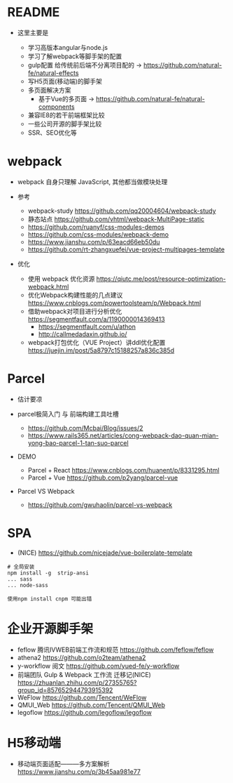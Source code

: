 # README

- 这里主要是

    - 学习高版本angular与node.js
    - 学习了解webpack等脚手架的配置
    - gulp配置 给传统前后端不分离项目配的 -> https://github.com/natural-fe/natural-effects
    - 写H5页面(移动端)的脚手架
    - 多页面解决方案 
        - 基于Vue的多页面 -> https://github.com/natural-fe/natural-components
    - 兼容IE8的若干前端框架比较
    - 一些公司开源的脚手架比较
    - SSR、SEO优化等
    
# webpack

- webpack 自身只理解 JavaScript, 其他都当做模块处理

- 参考
    - webpack-study https://github.com/qq20004604/webpack-study
    - 静态站点 https://github.com/vhtml/webpack-MultiPage-static
    - https://github.com/ruanyf/css-modules-demos
    - https://github.com/css-modules/webpack-demo
    - https://www.jianshu.com/p/63eacd66eb50du
    - https://github.com/rt-zhangxuefei/vue-project-multipages-template

- 优化

    - 使用 webpack 优化资源 https://qiutc.me/post/resource-optimization-webpack.html
    - 优化Webpack构建性能的几点建议 https://www.cnblogs.com/powertoolsteam/p/Webpack.html
    - 借助webpack对项目进行分析优化 https://segmentfault.com/a/1190000014369413
        - https://segmentfault.com/u/athon
        - http://callmedadaxin.github.io/
    - webpack打包优化（VUE Project）讲ddl优化配置 https://juejin.im/post/5a8797c15188257a836c385d
    
# Parcel

- 估计要凉
- parcel极简入门 与 前端构建工具吐槽
    - https://github.com/Mcbai/Blog/issues/2
    - https://www.rails365.net/articles/cong-webpack-dao-quan-mian-yong-bao-parcel-1-tan-suo-parcel
    
- DEMO

    - Parcel + React https://www.cnblogs.com/huanent/p/8331295.html    
    - Parcel + Vue https://github.com/p2yang/parcel-vue


- Parcel VS Webpack 
    - https://github.com/gwuhaolin/parcel-vs-webpack

# SPA

- (NICE) https://github.com/nicejade/vue-boilerplate-template

```shell
# 全局安装
npm install -g  strip-ansi
... sass
... node-sass

使用npm install cnpm 可能出错
```

# 企业开源脚手架

- feflow 腾讯IVWEB前端工作流和规范 https://github.com/feflow/feflow
- athena2 https://github.com/o2team/athena2
- y-workflow  阅文 https://github.com/yued-fe/y-workflow
- 前端团队 Gulp & Webpack 工作流 迁移记(NICE) https://zhuanlan.zhihu.com/p/27355765?group_id=857652944793915392
- WeFlow https://github.com/Tencent/WeFlow
- QMUI_Web https://github.com/Tencent/QMUI_Web
- legoflow https://github.com/legoflow/legoflow

# H5移动端 

- 移动端页面适配———多方案解析 https://www.jianshu.com/p/3b45aa981e77 